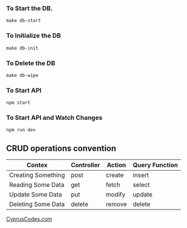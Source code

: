 ### To Start the DB.

`make db-start`

### To Initialize the DB

`make db-init`

### To Delete the DB

`make db-wipe`

### To Start API

`npm start`

### To Start API and Watch Changes

`npm run dev`

## CRUD operations convention

| Contex             | Controller | Action | Query Function |
| ------------------ | ---------- | ------ | -------------- |
| Creating Something | post       | create | insert         |
| Reading Some Data  | get        | fetch  | select         |
| Update Some Data   | put        | modify | update         |
| Deleting Some Data | delete     | remove | delete         |

[CyprusCodes.com](http://www.cypruscodes.com)
